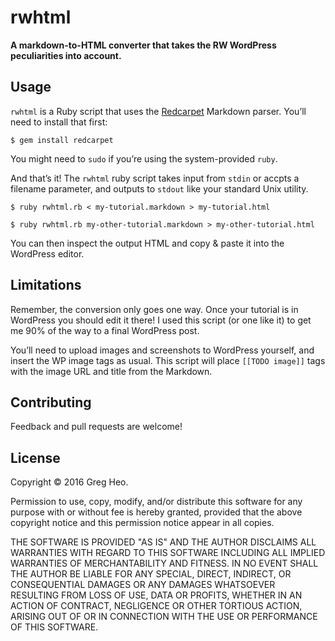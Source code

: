# rwhtml

**A markdown-to-HTML converter that takes the RW WordPress peculiarities into
account.**

## Usage

`rwhtml` is a Ruby script that uses the [Redcarpet][] Markdown parser. You’ll
need to install that first:

    $ gem install redcarpet

You might need to `sudo` if you’re using the system-provided `ruby`.

And that’s it! The `rwhtml` ruby script takes input from `stdin` or accpts a
filename parameter, and outputs to `stdout` like your standard Unix utility.

    $ ruby rwhtml.rb < my-tutorial.markdown > my-tutorial.html

    $ ruby rwhtml.rb my-other-tutorial.markdown > my-other-tutorial.html

You can then inspect the output HTML and copy & paste it into the WordPress
editor.

## Limitations

Remember, the conversion only goes one way. Once your tutorial is in WordPress
you should edit it there! I used this script (or one like it) to get me 90%
of the way to a final WordPress post.

You’ll need to upload images and screenshots to WordPress yourself, and insert
the WP image tags as usual. This script will place `[[TODO image]]` tags with
the image URL and title from the Markdown.

## Contributing

Feedback and pull requests are welcome!

## License

Copyright © 2016 Greg Heo.

Permission to use, copy, modify, and/or distribute this software for any purpose
with or without fee is hereby granted, provided that the above copyright notice
and this permission notice appear in all copies.

THE SOFTWARE IS PROVIDED "AS IS" AND THE AUTHOR DISCLAIMS ALL WARRANTIES WITH
REGARD TO THIS SOFTWARE INCLUDING ALL IMPLIED WARRANTIES OF MERCHANTABILITY AND
FITNESS. IN NO EVENT SHALL THE AUTHOR BE LIABLE FOR ANY SPECIAL, DIRECT,
INDIRECT, OR CONSEQUENTIAL DAMAGES OR ANY DAMAGES WHATSOEVER RESULTING FROM
LOSS OF USE, DATA OR PROFITS, WHETHER IN AN ACTION OF CONTRACT, NEGLIGENCE OR
OTHER TORTIOUS ACTION, ARISING OUT OF OR IN CONNECTION WITH THE USE OR
PERFORMANCE OF THIS SOFTWARE.

[Redcarpet]: https://github.com/vmg/redcarpet

